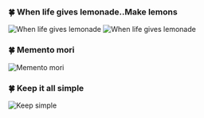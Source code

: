 ### 🍀 When life gives lemonade..Make lemons

![When life gives lemonade](https://media.giphy.com/media/hYh0RercJjV6M/giphy.gif)
![When life gives lemonade](https://media.giphy.com/media/Ak6zetdCPJJew/giphy.gif)

### 🍀 Memento mori
![Memento mori](https://media.giphy.com/media/QmERDQ9IClqxZGDqKO/giphy.gif)

### 🍀 Keep it all simple
![Keep simple](https://media.giphy.com/media/iiD22fqgXUGKy7ZfDe/giphy.gif)
